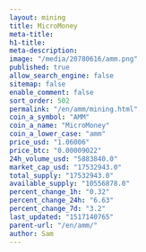 ```yaml
---
layout: mining
title: MicroMoney
meta-title: 
h1-title: 
meta-description: 
image: "/media/20780616/amm.png"
published: true
allow_search_engine: false
sitemap: false
enable_comment: false
sort_order: 502
permalink: "/en/amm/mining.html"
coin_a_symbol: "AMM"
coin_a_name: "MicroMoney"
coin_a_lower_case: "amm"
price_usd: "1.06006"
price_btc: "0.00009022"
24h_volume_usd: "5883840.0"
market_cap_usd: "17532943.0"
total_supply: "17532943.0"
available_supply: "10556878.0"
percent_change_1h: "0.32"
percent_change_24h: "6.63"
percent_change_7d: "3.2"
last_updated: "1517140765"
parent-url: "/en/amm/"
author: Sam
---
```


